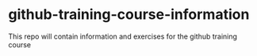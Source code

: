# github-training-course-information
This repo will contain information and exercises for the github training course
